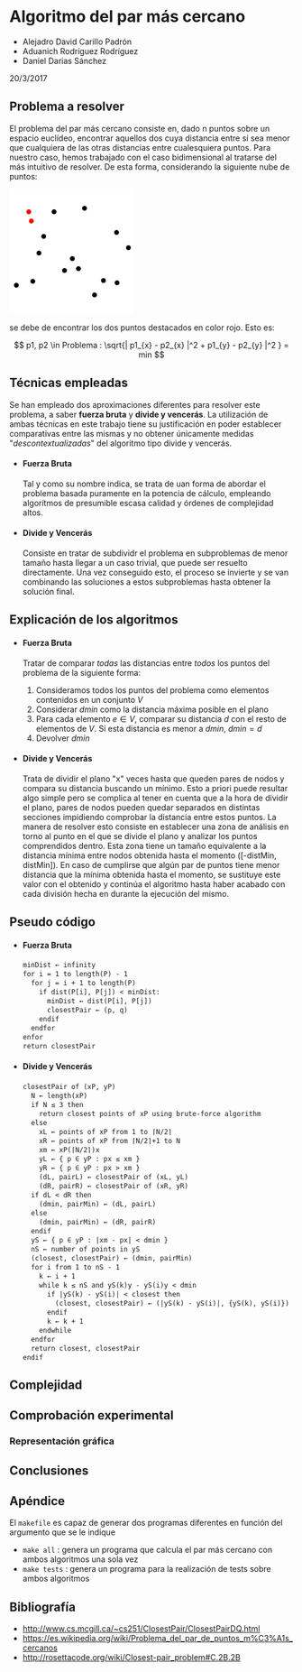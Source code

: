 # Algoritmo del par más cercano

- Alejadro David Carillo Padrón
- Aduanich Rodríguez Rodríguez
- Daniel Darias Sánchez  

20/3/2017  

## Problema a resolver
El problema del par más cercano consiste en, dado n puntos sobre un espacio euclídeo, encontrar aquellos dos cuya distancia entre sí sea menor que cualquiera de las otras distancias entre cualesquiera puntos. Para nuestro caso, hemos trabajado con el caso bidimensional al tratarse del más intuitivo de resolver. De esta forma, considerando la siguiente nube de puntos:

![](pics/ejemplo.png)

se debe de encontrar los dos puntos destacados en color rojo. Esto es:

$$ p1, p2 \in Problema : \sqrt{| p1_{x} - p2_{x} |^2 + p1_{y} - p2_{y} |^2 } = min $$

## Técnicas empleadas
Se han empleado dos aproximaciones diferentes para resolver este problema, a saber
**fuerza bruta** y **divide y vencerás**. La utilización de ambas técnicas en este trabajo tiene su justificación en poder establecer comparativas entre las mismas y no obtener únicamente medidas "_descontextualizadas_" del algoritmo tipo divide y vencerás.

- #### Fuerza Bruta
  Tal y como su nombre indica, se trata de uan forma de abordar el problema basada puramente en la potencia de cálculo, empleando algorítmos de presumible escasa calidad y órdenes de complejidad altos.

- #### Divide y Vencerás
  Consiste en tratar de subdividr el problema en subproblemas de menor tamaño hasta llegar a un caso trivial, que puede ser resuelto directamente. Una vez conseguido esto, el proceso se invierte y se van combinando las soluciones a estos subproblemas hasta obtener la solución final.

## Explicación de los algoritmos
- #### Fuerza Bruta
  Tratar de comparar _todas_ las distancias entre _todos_ los puntos del problema de la siguiente forma:

  1. Consideramos todos los puntos del problema como elementos contenidos en un conjunto $V$
  2. Considerar $dmin$ como la distancia máxima posible en el plano
  2. Para cada elemento $e \in V$, comparar su distancia $d$ con el resto de elementos de $V$. Si esta distancia es menor a $dmin$, $dmin = d$
  3. Devolver $dmin$

- #### Divide y Vencerás  
  Trata de dividir el plano "x" veces hasta que queden pares de nodos y compara su distancia buscando un mínimo. Esto a priori puede resultar algo simple pero se complica al tener en cuenta que a la hora de dividir el plano, pares de nodos pueden quedar separados en distintas secciones impidiendo comprobar la distancia entre estos puntos. La manera de resolver esto consiste en establecer una zona de análisis en torno al punto en el que se divide el plano y analizar los puntos comprendidos dentro. Esta zona tiene un tamaño equivalente a la distancia mínima entre nodos obtenida hasta el momento ([-distMin, distMin]). En caso de cumplirse que algún par de puntos tiene menor distancia que la mínima obtenida hasta el momento, se sustituye este valor con el obtenido y continúa el algoritmo hasta haber acabado con cada división hecha en durante la ejecución del mismo.
  
## Pseudo código
- #### Fuerza Bruta

      minDist ← infinity
      for i = 1 to length(P) - 1
        for j = i + 1 to length(P)          
          if dist(P[i], P[j]) < minDist:
            minDist ← dist(P[i], P[j])
            closestPair ← (p, q)
          endif
        endfor
      enfor
      return closestPair

- #### Divide y Vencerás  

      closestPair of (xP, yP)           
        N ← length(xP)
        if N ≤ 3 then
          return closest points of xP using brute-force algorithm
        else
          xL ← points of xP from 1 to ⌈N/2⌉
          xR ← points of xP from ⌈N/2⌉+1 to N
          xm ← xP(⌈N/2⌉)x
          yL ← { p ∈ yP : px ≤ xm }
          yR ← { p ∈ yP : px > xm }
          (dL, pairL) ← closestPair of (xL, yL)
          (dR, pairR) ← closestPair of (xR, yR)          
        if dL < dR then
          (dmin, pairMin) ← (dL, pairL)
        else
          (dmin, pairMin) ← (dR, pairR)
        endif
        yS ← { p ∈ yP : |xm - px| < dmin }
        nS ← number of points in yS
        (closest, closestPair) ← (dmin, pairMin)
        for i from 1 to nS - 1
          k ← i + 1
          while k ≤ nS and yS(k)y - yS(i)y < dmin
            if |yS(k) - yS(i)| < closest then
              (closest, closestPair) ← (|yS(k) - yS(i)|, {yS(k), yS(i)})
            endif
            k ← k + 1
          endwhile
        endfor
        return closest, closestPair
      endif


## Complejidad

## Comprobación experimental

### Representación gráfica

## Conclusiones

## Apéndice
El `makefile` es capaz de generar dos programas diferentes en función del argumento que se le indique

- `make all` : genera un programa que calcula el par más cercano con ambos algoritmos una sola vez
- `make tests` : genera un programa para la realización de tests sobre ambos algoritmos

## Bibliografía
- http://www.cs.mcgill.ca/~cs251/ClosestPair/ClosestPairDQ.html
- https://es.wikipedia.org/wiki/Problema_del_par_de_puntos_m%C3%A1s_cercanos
- http://rosettacode.org/wiki/Closest-pair_problem#C.2B.2B
